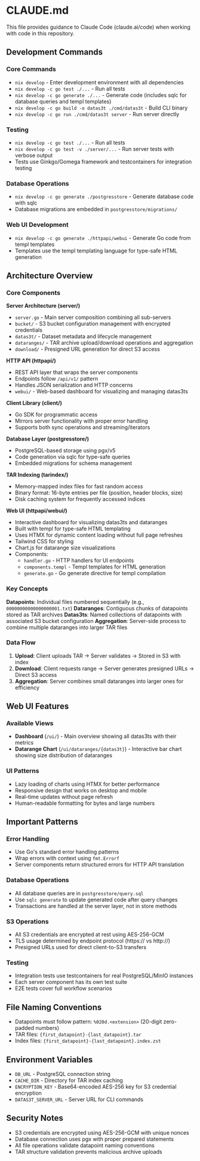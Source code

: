 # CLAUDE.md

This file provides guidance to Claude Code (claude.ai/code) when working with code in this repository.

## Development Commands

### Core Commands
- `nix develop` - Enter development environment with all dependencies
- `nix develop -c go test ./...` - Run all tests
- `nix develop -c go generate ./...` - Generate code (includes sqlc for database queries and templ templates)
- `nix develop -c go build -o datas3t ./cmd/datas3t` - Build CLI binary
- `nix develop -c go run ./cmd/datas3t server` - Run server directly

### Testing
- `nix develop -c go test ./...` - Run all tests
- `nix develop -c go test -v ./server/...` - Run server tests with verbose output
- Tests use Ginkgo/Gomega framework and testcontainers for integration testing

### Database Operations
- `nix develop -c go generate ./postgresstore` - Generate database code with sqlc
- Database migrations are embedded in `postgresstore/migrations/`

### Web UI Development
- `nix develop -c go generate ./httpapi/webui` - Generate Go code from templ templates
- Templates use the templ templating language for type-safe HTML generation

## Architecture Overview

### Core Components

**Server Architecture (server/)**
- `server.go` - Main server composition combining all sub-servers
- `bucket/` - S3 bucket configuration management with encrypted credentials
- `datas3t/` - Dataset metadata and lifecycle management
- `dataranges/` - TAR archive upload/download operations and aggregation
- `download/` - Presigned URL generation for direct S3 access

**HTTP API (httpapi/)**
- REST API layer that wraps the server components
- Endpoints follow `/api/v1/` pattern
- Handles JSON serialization and HTTP concerns
- `webui/` - Web-based dashboard for visualizing and managing datas3ts

**Client Library (client/)**
- Go SDK for programmatic access
- Mirrors server functionality with proper error handling
- Supports both sync operations and streaming/iterators

**Database Layer (postgresstore/)**
- PostgreSQL-based storage using pgx/v5
- Code generation via sqlc for type-safe queries
- Embedded migrations for schema management

**TAR Indexing (tarindex/)**
- Memory-mapped index files for fast random access
- Binary format: 16-byte entries per file (position, header blocks, size)
- Disk caching system for frequently accessed indices

**Web UI (httpapi/webui/)**
- Interactive dashboard for visualizing datas3ts and dataranges
- Built with templ for type-safe HTML templating
- Uses HTMX for dynamic content loading without full page refreshes
- Tailwind CSS for styling
- Chart.js for datarange size visualizations
- Components:
  - `handler.go` - HTTP handlers for UI endpoints
  - `components.templ` - Templ templates for HTML generation
  - `generate.go` - Go generate directive for templ compilation

### Key Concepts

**Datapoints**: Individual files numbered sequentially (e.g., `00000000000000000001.txt`)
**Dataranges**: Contiguous chunks of datapoints stored as TAR archives
**Datas3ts**: Named collections of datapoints with associated S3 bucket configuration
**Aggregation**: Server-side process to combine multiple dataranges into larger TAR files

### Data Flow

1. **Upload**: Client uploads TAR → Server validates → Stored in S3 with index
2. **Download**: Client requests range → Server generates presigned URLs → Direct S3 access
3. **Aggregation**: Server combines small dataranges into larger ones for efficiency

## Web UI Features

### Available Views
- **Dashboard** (`/ui/`) - Main overview showing all datas3ts with their metrics
- **Datarange Chart** (`/ui/dataranges/{datas3t}`) - Interactive bar chart showing size distribution of dataranges

### UI Patterns
- Lazy loading of charts using HTMX for better performance
- Responsive design that works on desktop and mobile
- Real-time updates without page refresh
- Human-readable formatting for bytes and large numbers

## Important Patterns

### Error Handling
- Use Go's standard error handling patterns
- Wrap errors with context using `fmt.Errorf`
- Server components return structured errors for HTTP API translation

### Database Operations
- All database queries are in `postgresstore/query.sql`
- Use `sqlc generate` to update generated code after query changes
- Transactions are handled at the server layer, not in store methods

### S3 Operations
- All S3 credentials are encrypted at rest using AES-256-GCM
- TLS usage determined by endpoint protocol (https:// vs http://)
- Presigned URLs used for direct client-to-S3 transfers

### Testing
- Integration tests use testcontainers for real PostgreSQL/MinIO instances
- Each server component has its own test suite
- E2E tests cover full workflow scenarios

## File Naming Conventions

- Datapoints must follow pattern: `%020d.<extension>` (20-digit zero-padded numbers)
- TAR files: `{first_datapoint}-{last_datapoint}.tar`
- Index files: `{first_datapoint}-{last_datapoint}.index.zst`

## Environment Variables

- `DB_URL` - PostgreSQL connection string
- `CACHE_DIR` - Directory for TAR index caching
- `ENCRYPTION_KEY` - Base64-encoded AES-256 key for S3 credential encryption
- `DATAS3T_SERVER_URL` - Server URL for CLI commands

## Security Notes

- S3 credentials are encrypted using AES-256-GCM with unique nonces
- Database connection uses pgx with proper prepared statements
- All file operations validate datapoint naming conventions
- TAR structure validation prevents malicious archive uploads